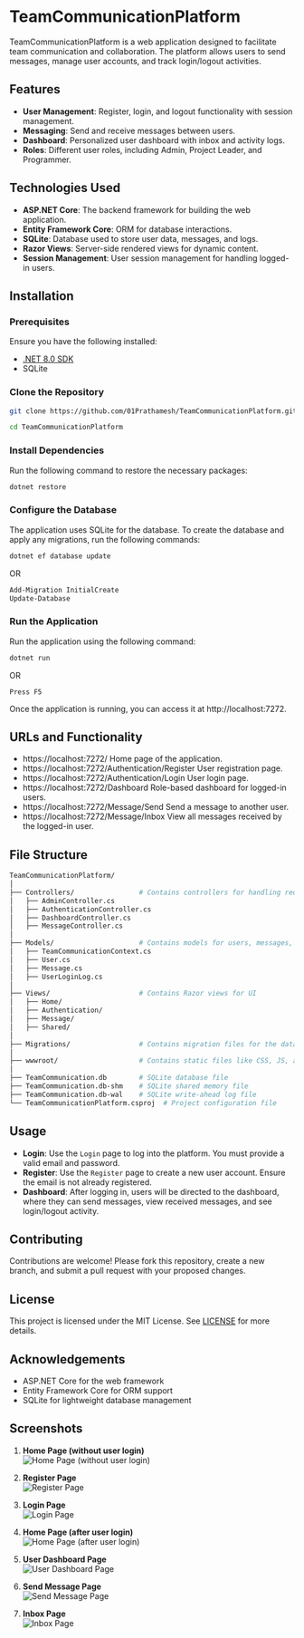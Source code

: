 # TeamCommunicationPlatform

TeamCommunicationPlatform is a web application designed to facilitate team communication and collaboration. The platform allows users to send messages, manage user accounts, and track login/logout activities.

## Features

- **User Management**: Register, login, and logout functionality with session management.
- **Messaging**: Send and receive messages between users.
- **Dashboard**: Personalized user dashboard with inbox and activity logs.
- **Roles**: Different user roles, including Admin, Project Leader, and Programmer.

## Technologies Used

- **ASP.NET Core**: The backend framework for building the web application.
- **Entity Framework Core**: ORM for database interactions.
- **SQLite**: Database used to store user data, messages, and logs.
- **Razor Views**: Server-side rendered views for dynamic content.
- **Session Management**: User session management for handling logged-in users.

## Installation

### Prerequisites

Ensure you have the following installed:

- [.NET 8.0 SDK](https://dotnet.microsoft.com/download/dotnet/8.0)
- SQLite

### Clone the Repository

```bash
git clone https://github.com/01Prathamesh/TeamCommunicationPlatform.git

cd TeamCommunicationPlatform
```
### Install Dependencies

Run the following command to restore the necessary packages:

```bash
dotnet restore
```
### Configure the Database

The application uses SQLite for the database. To create the database and apply any migrations, run the following commands:

```bash
dotnet ef database update
```
OR

```bash
Add-Migration InitialCreate
Update-Database
```
### Run the Application
Run the application using the following command:

```bash
dotnet run
```
OR

```
Press F5
```
Once the application is running, you can access it at http://localhost:7272.

## URLs and Functionality

- https://localhost:7272/                         Home page of the application.
- https://localhost:7272/Authentication/Register   User registration page.
- https://localhost:7272/Authentication/Login      User login page.
- https://localhost:7272/Dashboard                 Role-based dashboard for logged-in users.
- https://localhost:7272/Message/Send              Send a message to another user.
- https://localhost:7272/Message/Inbox             View all messages received by the logged-in user.

## File Structure

```bash
TeamCommunicationPlatform/
│
├── Controllers/                # Contains controllers for handling requests
│   ├── AdminController.cs
│   ├── AuthenticationController.cs
│   ├── DashboardController.cs
│   ├── MessageController.cs
│
├── Models/                     # Contains models for users, messages, and logs
│   ├── TeamCommunicationContext.cs
│   ├── User.cs
│   ├── Message.cs
│   ├── UserLoginLog.cs
│
├── Views/                      # Contains Razor views for UI
│   ├── Home/
│   ├── Authentication/
│   ├── Message/
│   ├── Shared/
│
├── Migrations/                 # Contains migration files for the database schema
│
├── wwwroot/                    # Contains static files like CSS, JS, and images
│
├── TeamCommunication.db        # SQLite database file
├── TeamCommunication.db-shm    # SQLite shared memory file
├── TeamCommunication.db-wal    # SQLite write-ahead log file
└── TeamCommunicationPlatform.csproj  # Project configuration file
```

## Usage

*   **Login**: Use the `Login` page to log into the platform. You must provide a valid email and password.
*   **Register**: Use the `Register` page to create a new user account. Ensure the email is not already registered.
*   **Dashboard**: After logging in, users will be directed to the dashboard, where they can send messages, view received messages, and see login/logout activity.

## Contributing

Contributions are welcome! Please fork this repository, create a new branch, and submit a pull request with your proposed changes.

## License
This project is licensed under the MIT License. See [LICENSE](./LICENSE) for more details.


## Acknowledgements

*   ASP.NET Core for the web framework
*   Entity Framework Core for ORM support
*   SQLite for lightweight database management

## Screenshots

1. **Home Page (without user login)**  
   ![Home Page (without user login)](Screenshot/1.jpg)

2. **Register Page**  
   ![Register Page](Screenshot/2.jpg)

3. **Login Page**  
   ![Login Page](Screenshot/3.jpg)

4. **Home Page (after user login)**  
   ![Home Page (after user login)](Screenshot/4.jpg)

5. **User Dashboard Page**  
   ![User Dashboard Page](Screenshot/5.jpg)

6. **Send Message Page**  
   ![Send Message Page](Screenshot/6.jpg)

7. **Inbox Page**  
   ![Inbox Page](Screenshot/7.jpg)
